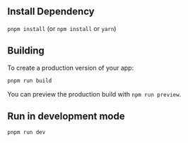 ## Install Dependency

`pnpm install` (or `npm install` or `yarn`)

## Building

To create a production version of your app:

```bash
pnpm run build
```

You can preview the production build with `npm run preview`.

## Run in development mode

```bash
pnpm run dev
```
